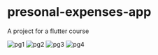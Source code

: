# presonal-expenses-app
A project for a flutter course 

![pg1](https://postimg.cc/BPbY6gzm) ![pg2](https://postimg.cc/8szntpCL) ![pg3](https://postimg.cc/TpyNvtgw) ![pg4](https://postimg.cc/2399tsqM)
